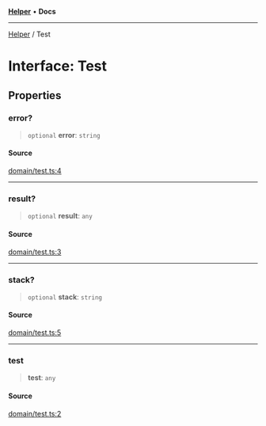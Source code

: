 [**Helper**](../README.md) • **Docs**

***

[Helper](../README.md) / Test

# Interface: Test

## Properties

### error?

> `optional` **error**: `string`

#### Source

[domain/test.ts:4](https://github.com/data7expressions/data7expressions/blob/b16c30d7c6ef8837b57b5372523e67937b5f2850/packages/h3lp/src/lib/domain/test.ts#L4)

***

### result?

> `optional` **result**: `any`

#### Source

[domain/test.ts:3](https://github.com/data7expressions/data7expressions/blob/b16c30d7c6ef8837b57b5372523e67937b5f2850/packages/h3lp/src/lib/domain/test.ts#L3)

***

### stack?

> `optional` **stack**: `string`

#### Source

[domain/test.ts:5](https://github.com/data7expressions/data7expressions/blob/b16c30d7c6ef8837b57b5372523e67937b5f2850/packages/h3lp/src/lib/domain/test.ts#L5)

***

### test

> **test**: `any`

#### Source

[domain/test.ts:2](https://github.com/data7expressions/data7expressions/blob/b16c30d7c6ef8837b57b5372523e67937b5f2850/packages/h3lp/src/lib/domain/test.ts#L2)
